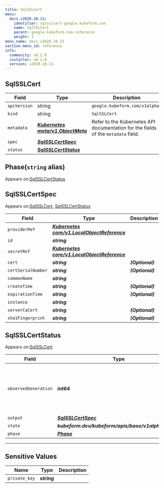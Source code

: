 ```yaml
---
title: SqlSSLCert
menu:
  docs_v2020.10.13:
    identifier: sqlsslcert-google.kubeform.com
    name: SqlSSLCert
    parent: google.kubeform.com-reference
    weight: 1
menu_name: docs_v2020.10.13
section_menu_id: reference
info:
  community: v0.2.0
  installer: v0.2.0
  version: v2020.10.13
---
```


## SqlSSLCert
| Field | Type | Description |
| ------ | ----- | ----------- |
| `apiVersion` | string | `google.kubeform.com/v1alpha1` |
|    `kind` | string | `SqlSSLCert` |
| `metadata` | ***[Kubernetes meta/v1.ObjectMeta](https://kubernetes.io/docs/reference/generated/kubernetes-api/v1.13/#objectmeta-v1-meta)***|Refer to the Kubernetes API documentation for the fields of the `metadata` field.|
| `spec` | ***[SqlSSLCertSpec](#sqlsslcertspec)***||
| `status` | ***[SqlSSLCertStatus](#sqlsslcertstatus)***||
## Phase(`string` alias)

Appears on:[SqlSSLCertStatus](#sqlsslcertstatus)

## SqlSSLCertSpec

Appears on:[SqlSSLCert](#sqlsslcert), [SqlSSLCertStatus](#sqlsslcertstatus)

| Field | Type | Description |
| ------ | ----- | ----------- |
| `providerRef` | ***[Kubernetes core/v1.LocalObjectReference](https://kubernetes.io/docs/reference/generated/kubernetes-api/v1.13/#localobjectreference-v1-core)***||
| `id` | ***string***||
| `secretRef` | ***[Kubernetes core/v1.LocalObjectReference](https://kubernetes.io/docs/reference/generated/kubernetes-api/v1.13/#localobjectreference-v1-core)***||
| `cert` | ***string***| ***(Optional)*** |
| `certSerialNumber` | ***string***| ***(Optional)*** |
| `commonName` | ***string***||
| `createTime` | ***string***| ***(Optional)*** |
| `expirationTime` | ***string***| ***(Optional)*** |
| `instance` | ***string***||
| `serverCaCert` | ***string***| ***(Optional)*** |
| `sha1Fingerprint` | ***string***| ***(Optional)*** |
## SqlSSLCertStatus

Appears on:[SqlSSLCert](#sqlsslcert)

| Field | Type | Description |
| ------ | ----- | ----------- |
| `observedGeneration` | ***int64***| ***(Optional)*** Resource generation, which is updated on mutation by the API Server.|
| `output` | ***[SqlSSLCertSpec](#sqlsslcertspec)***| ***(Optional)*** |
| `state` | ***kubeform.dev/kubeform/apis/base/v1alpha1.State***| ***(Optional)*** |
| `phase` | ***[Phase](#phase)***| ***(Optional)*** |
---
## Sensitive Values
| Name | Type | Description |
|------|------|-------------|
| `private_key` | ***string*** ||

